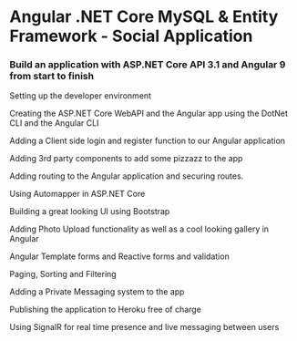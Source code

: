 # Angular .NET Core MySQL & Entity Framework - Social Application

<h3>Build an application with ASP.NET Core API 3.1 and Angular 9 from start to finish</h3>

Setting up the developer environment

Creating the ASP.NET Core WebAPI and the Angular app using the DotNet CLI and the Angular CLI

Adding a Client side login and register function to our Angular application

Adding 3rd party components to add some pizzazz to the app

Adding routing to the Angular application and securing routes.

Using Automapper in ASP.NET Core

Building a great looking UI using Bootstrap

Adding Photo Upload functionality as well as a cool looking gallery in Angular

Angular Template forms and Reactive forms and validation

Paging, Sorting and Filtering

Adding a Private Messaging system to the app

Publishing the application to Heroku free of charge

Using SignalR for real time presence and live messaging between users
